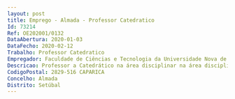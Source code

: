 ```yaml
--- 
layout: post
title: Emprego - Almada - Professor Catedratico
Id: 73214
Ref: OE202001/0132
DataAbertura: 2020-01-03
DataFecho: 2020-02-12
Trabalho: Professor Catedratico
Empregador: Faculdade de Ciências e Tecnologia da Universidade Nova de Lisboa -  NOVA School of Science and Tech
Descricao: Professor a Catedrático na área disciplinar na área disciplinar de Ciências e Tecnologia da Biomassa, com ênfase em Recursos Água e Biomassa, no âmbito do Departamento de Ciências e Tecnologia da Biomassa da FCT UNL.
CodigoPostal: 2829-516 CAPARICA
Concelho: Almada
Distrito: Setúbal
--- 
```

